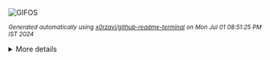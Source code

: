<div align="justify">
<picture>
    <source media="(prefers-color-scheme: dark)" srcset="https://i.ibb.co/SvvWYSj/output-gif.gif">
    <source media="(prefers-color-scheme: light)" srcset="https://i.ibb.co/SvvWYSj/output-gif.gif">
    <img alt="GIFOS" src="https://i.ibb.co/SvvWYSj/output-gif.gif">
</picture>

<sub><i>Generated automatically using [x0rzavi/github-readme-terminal](https://github.com/x0rzavi/github-readme-terminal) on Mon Jul 01 08:51:25 PM IST 2024</i></sub>

<details>
<summary>More details</summary>

</details>
</div>

<!-- Image deletion URL: https://ibb.co/nkkZdpG/7c6d1fb47a8f5d52129730dc880c60a9 -->